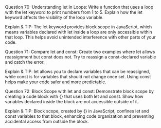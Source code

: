 Question 70: Understanding let in Loops: Write a function that uses a loop with the let keyword to print numbers from 1 to 5. Explain how the let keyword affects the visibility of the loop variable.

Explain & TIP: The let keyword provides block scope in JavaScript, which means variables declared with let inside a loop are only accessible within that loop. This helps avoid unintended interference with other parts of your code.


Question 71: Compare let and const: Create two examples where let allows reassignment but const does not. Try to reassign a const-declared variable and catch the error.

Explain & TIP: let allows you to declare variables that can be reassigned, while const is for variables that should not change once set. Using const helps make your code safer and more predictable.


Question 72: Block Scope with let and const: Demonstrate block scope by creating a code block with {} that uses both let and const. Show how variables declared inside the block are not accessible outside of it.

Explain & TIP: Block scope, created by {} in JavaScript, confines let and const variables to that block, enhancing code organization and preventing accidental access from outside the block.